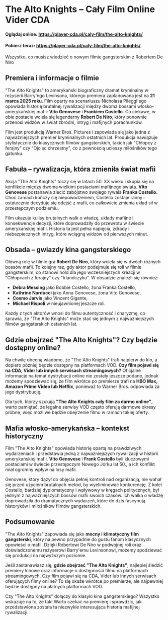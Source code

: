 # The Alto Knights – Cały Film Online Vider CDA

#### Oglądaj online: https://player-cda.pl/caly-film/the-alto-knights/
#### Pobierz teraz: https://player-cda.pl/caly-film/the-alto-knights/


Wszystko, co musisz wiedzieć o nowym filmie gangsterskim z Robertem De Niro

## Premiera i informacje o filmie

"The Alto Knights" to amerykański biograficzny dramat kryminalny w reżyserii Barry'ego Levinsona, którego premiera zaplanowana jest na **21 marca 2025 roku**. Film oparty na scenariuszu Nicholasa Pileggi'ego opowiada historię brutalnej rywalizacji między dwoma bossami włosko-amerykańskiej mafii: **Vito Genovese** i **Frankiem Costello**. Co ciekawe, w obie postacie wciela się legendarny **Robert De Niro**, który ponownie przenosi widzów w świat zbrodni, intryg i mafijnych porachunków.

Film jest produkcją Warner Bros. Pictures i zapowiada się jako jedna z najważniejszych premier kryminalnych ostatnich lat. Produkcja nawiązuje stylistycznie do klasycznych filmów gangsterskich, takich jak "Chłopcy z ferajny" czy "Ojciec chrzestny", co z pewnością ucieszy miłośników tego gatunku.

## Fabuła – rywalizacja, która zmieniła świat mafii

Akcja "The Alto Knights" toczy się w latach 50. XX wieku i skupia się na konflikcie między dwoma wielkimi postaciami mafijnego świata. **Vito Genovese** postanawia zlecić zabójstwo swojego rywala **Franka Costello**. Choć zamach kończy się niepowodzeniem, Costello zostaje ranny i ostatecznie decyduje się odejść z mafii, co całkowicie zmienia układ sił w przestępczym podziemiu. 

Film ukazuje kulisy brutalnych walk o władzę, układy mafijne i konsekwencje decyzji, które doprowadziły do przewrotu w świecie amerykańskiej mafii. Historia ta jest pełna napięcia, zdrady i niebezpiecznych intryg, które wciągną widzów od pierwszych minut.

## Obsada – gwiazdy kina gangsterskiego

Główną rolę w filmie gra **Robert De Niro**, który wciela się w dwóch różnych bossów mafii. To kolejny raz, gdy aktor podejmuje się roli w filmie gangsterskim, co stanowi hołd dla jego wcześniejszych kreacji w "Chłopcach z ferajny" czy "Irlandczyku". W obsadzie znaleźli się również:

- **Debra Messing** jako Bobbie Costello, żona Franka Costello,
- **Kathrine Narducci** jako Anna Genovese, żona Vito Genovese,
- **Cosmo Jarvis** jako Vincent Gigante,
- **Michael Rispoli** w nieujawnionej jeszcze roli.

Każdy z tych aktorów wnosi do filmu autentyczność i charyzmę, co sprawia, że "The Alto Knights" może stać się jednym z najważniejszych filmów gangsterskich ostatnich lat.

## Gdzie obejrzeć "The Alto Knights"? Czy będzie dostępny online?

Na chwilę obecną wiadomo, że "The Alto Knights" trafi najpierw do kin, a dopiero później będzie dostępny na platformach VOD. **Czy film pojawi się na CDA, Vider lub innych serwisach streamingowych?** Oficjalne informacje na temat dystrybucji online nie zostały jeszcze podane, jednak możemy spodziewać się, że film wkrótce po premierze trafi na **HBO Max, Amazon Prime Video lub Netflix**, ponieważ to Warner Bros. odpowiada za jego dystrybucję.

Dla tych, którzy szukają **"The Alto Knights cały film za darmo online"**, warto pamiętać, że legalne serwisy VOD często oferują darmowe okresy próbne, więc możliwe będzie obejrzenie filmu w ramach takiej oferty.

## Mafia włosko-amerykańska – kontekst historyczny

Film "The Alto Knights" opowiada historię opartą na prawdziwych wydarzeniach i przedstawia jedną z najważniejszych rywalizacji w historii amerykańskiej mafii. **Vito Genovese** i **Frank Costello** byli kluczowymi postaciami w świecie przestępczym Nowego Jorku lat 50., a ich konflikt miał ogromny wpływ na losy mafii.

Genovese, który dążył do objęcia pełnej kontroli nad organizacją, nie wahał się przed użyciem brutalnych metod, by wyeliminować konkurencję. Z kolei Costello, bardziej dyplomatyczny i wpływowy w kręgach politycznych, był jednym z najważniejszych bossów mafii swoich czasów. Ich walka o władzę doprowadziła do dramatycznych wydarzeń, które do dziś fascynują historyków i miłośników filmów gangsterskich.

## Podsumowanie

"The Alto Knights" zapowiada się jako **mocny i klimatyczny film gangsterski**, który na pewno przypadnie do gustu fanom klasycznych opowieści o mafii. Dzięki Robertowi De Niro w podwójnej roli oraz doświadczonemu reżyserowi Barry'emu Levinsonowi, możemy spodziewać się produkcji na najwyższym poziomie.

Jeśli zastanawiasz się, **gdzie obejrzeć "The Alto Knights"**, najlepiej śledzić premiery kinowe oraz informacje o dostępności filmu na platformach streamingowych. Czy film pojawi się na CDA, Vider lub innych serwisach oferujących filmy online? To się okaże wkrótce po premierze, ale najpewniej będzie dostępny na płatnych platformach VOD.

Czy "The Alto Knights" dołączy do klasyki kina gangsterskiego? Wszystko wskazuje na to, że tak! Warto czekać na premierę i sprawdzić, jak przedstawiona została ta niezwykle interesująca historia mafijnej rywalizacji.
